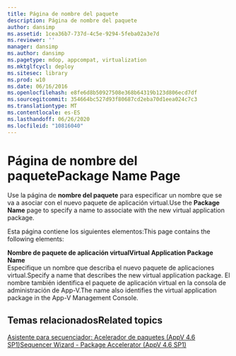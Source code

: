 ```yaml
---
title: Página de nombre del paquete
description: Página de nombre del paquete
author: dansimp
ms.assetid: 1cea36b7-737d-4c5e-9294-5feba02a3e7d
ms.reviewer: ''
manager: dansimp
ms.author: dansimp
ms.pagetype: mdop, appcompat, virtualization
ms.mktglfcycl: deploy
ms.sitesec: library
ms.prod: w10
ms.date: 06/16/2016
ms.openlocfilehash: e8fe6d8b50927508e368b64319b123d806ecd7df
ms.sourcegitcommit: 354664bc527d93f80687cd2eba70d1eea024c7c3
ms.translationtype: MT
ms.contentlocale: es-ES
ms.lasthandoff: 06/26/2020
ms.locfileid: "10816040"
---
```

# <span data-ttu-id="9cfc0-103">Página de nombre del paquete</span><span class="sxs-lookup"><span data-stu-id="9cfc0-103">Package Name Page</span></span>


<span data-ttu-id="9cfc0-104">Use la página de **nombre del paquete** para especificar un nombre que se va a asociar con el nuevo paquete de aplicación virtual.</span><span class="sxs-lookup"><span data-stu-id="9cfc0-104">Use the **Package Name** page to specify a name to associate with the new virtual application package.</span></span>

<span data-ttu-id="9cfc0-105">Esta página contiene los siguientes elementos:</span><span class="sxs-lookup"><span data-stu-id="9cfc0-105">This page contains the following elements:</span></span>

<a href="" id="virtual-application-package-name"></a>**<span data-ttu-id="9cfc0-106">Nombre de paquete de aplicación virtual</span><span class="sxs-lookup"><span data-stu-id="9cfc0-106">Virtual Application Package Name</span></span>**  
<span data-ttu-id="9cfc0-107">Especifique un nombre que describa el nuevo paquete de aplicaciones virtual.</span><span class="sxs-lookup"><span data-stu-id="9cfc0-107">Specify a name that describes the new virtual application package.</span></span> <span data-ttu-id="9cfc0-108">El nombre también identifica el paquete de aplicación virtual en la consola de administración de App-V.</span><span class="sxs-lookup"><span data-stu-id="9cfc0-108">The name also identifies the virtual application package in the App-V Management Console.</span></span>

## <span data-ttu-id="9cfc0-109">Temas relacionados</span><span class="sxs-lookup"><span data-stu-id="9cfc0-109">Related topics</span></span>


[<span data-ttu-id="9cfc0-110">Asistente para secuenciador: Acelerador de paquetes (AppV 4.6 SP1)</span><span class="sxs-lookup"><span data-stu-id="9cfc0-110">Sequencer Wizard - Package Accelerator (AppV 4.6 SP1)</span></span>](sequencer-wizard---package-accelerator--appv-46-sp1-.md)

 

 





